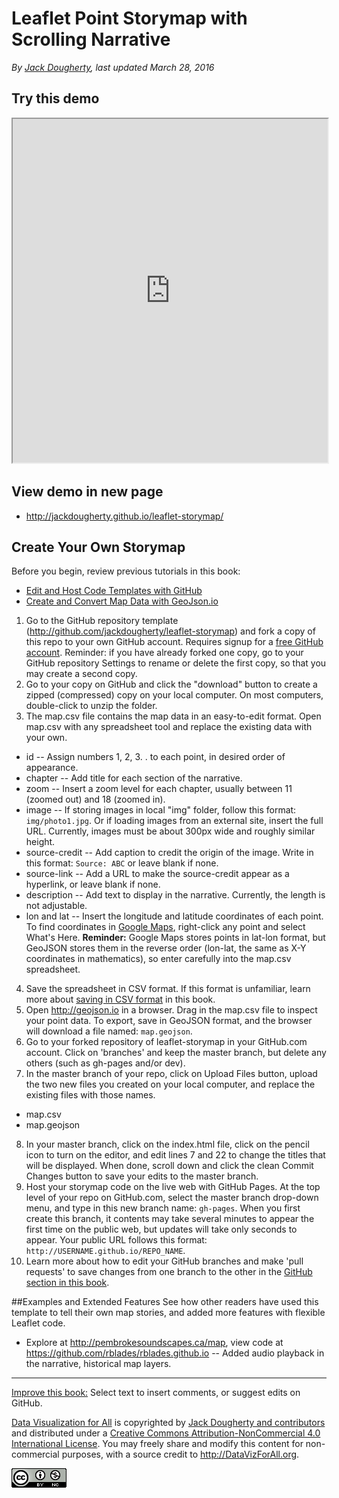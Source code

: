 # Leaflet Point Storymap with Scrolling Narrative

*By [Jack Dougherty](../../introduction/who.md), last updated March 28, 2016*

## Try this demo

<iframe src="http://jackdougherty.github.io/leaflet-storymap" width="100%" height=550></iframe>

## View demo in new page
- http://jackdougherty.github.io/leaflet-storymap/

## Create Your Own Storymap

Before you begin, review previous tutorials in this book:
- [Edit and Host Code Templates with GitHub](../../edit/github/)
- [Create and Convert Map Data with GeoJson.io](../../shape/geojsonio)


1. Go to the GitHub repository template (http://github.com/jackdougherty/leaflet-storymap) and fork a copy of this repo to your own GitHub account. Requires signup for a [free GitHub account](http://github.com). Reminder: if you have already forked one copy, go to your GitHub repository Settings to rename or delete the first copy, so that you may create a second copy.
2. Go to your copy on GitHub and click the "download" button to create a zipped (compressed) copy on your local computer. On most computers, double-click to unzip the folder.
3. The map.csv file contains the map data in an easy-to-edit format. Open map.csv with any spreadsheet tool and replace the existing data with your own.
  - id -- Assign numbers 1, 2, 3. . to each point, in desired order of appearance.
  - chapter --  Add title for each section of the narrative.
  - zoom -- Insert a zoom level for each chapter, usually between 11 (zoomed out) and 18 (zoomed in).
  - image -- If storing images in local "img" folder, follow this format: `img/photo1.jpg`. Or if loading images from an external site, insert the full URL. Currently, images must be about 300px wide and roughly similar height.
  - source-credit -- Add caption to credit the origin of the image. Write in this format: `Source: ABC` or leave blank if none.
  - source-link -- Add a URL to make the source-credit appear as a hyperlink, or leave blank if none.
  - description -- Add text to display in the narrative. Currently, the length is not adjustable.
  - lon and lat -- Insert the longitude and latitude coordinates of each point. To find coordinates in [Google Maps](http://www.google.com/maps), right-click any point and select What's Here. **Reminder:** Google Maps stores points in lat-lon format, but GeoJSON stores them in the reverse order (lon-lat, the same as X-Y coordinates in mathematics), so enter carefully into the map.csv spreadsheet.

4. Save the spreadsheet in CSV format. If this format is unfamiliar, learn more about [saving in CSV format](../../transform/csv/) in this book.
5. Open http://geojson.io in a browser. Drag in the map.csv file to inspect your point data. To export, save in GeoJSON format, and the browser will download a file named: `map.geojson`.
6. Go to your forked repository of leaflet-storymap in your GitHub.com account. Click on 'branches' and keep the master branch, but delete any others (such as gh-pages and/or dev).
7. In the master branch of your repo, click on Upload Files button, upload the two new files you created on your local computer, and replace the existing files with those names.
  - map.csv
  - map.geojson
8. In your master branch, click on the index.html file, click on the pencil icon to turn on the editor, and edit lines 7 and 22 to change the titles that will be displayed. When done, scroll down and click the clean Commit Changes button to save your edits to the master branch.
9. Host your storymap code on the live web with GitHub Pages. At the top level of your repo on GitHub.com, select the master branch drop-down menu, and type in this new branch name: `gh-pages`. When you first create this branch, it contents may take several minutes to appear the first time on the public web, but updates will take only seconds to appear. Your public URL follows this format: `http://USERNAME.github.io/REPO_NAME`.
10. Learn more about how to edit your GitHub branches and make 'pull requests' to save changes from one branch to the other in the [GitHub section in this book](../../edit/github/).

##Examples and Extended Features
See how other readers have used this template to tell their own map stories, and added more features with flexible Leaflet code.  
- Explore at http://pembrokesoundscapes.ca/map, view code at https://github.com/rblades/rblades.github.io -- Added audio playback in the narrative, historical map layers.

---



[Improve this book:](../../gitbook/improve.md) Select text to insert comments, or suggest edits on GitHub.

[Data Visualization for All](http://datavizforall.org)
is copyrighted by [Jack Dougherty and contributors](../../introduction/who.md)
and distributed under a [Creative Commons Attribution-NonCommercial 4.0 International License](http://creativecommons.org/licenses/by-nc/4.0). You may freely share and modify this content for non-commercial purposes, with a source credit to http://DataVizForAll.org.

![Creative Commons by-nc image](../../cc-by-nc.png)
